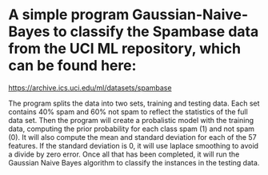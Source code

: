 # A simple program Gaussian-Naive-Bayes to classify the Spambase data from the UCI ML repository, which can be found here:  

https://archive.ics.uci.edu/ml/datasets/spambase 

The program splits the data into two sets, training and testing data. Each set contains 40% spam and 60% not spam to reflect the statistics of the full data set. Then the program will create a probalistic model with the training data, computing the prior probability for each class spam (1) and not spam (0). It will also compute the mean and standard deviation for each of the 57 features. If the standard deviation is 0, it will use laplace smoothing to avoid a divide by zero error. Once all that has been completed, it will run the Gaussian Naive Bayes algorithm to classify the instances in the testing data. 
